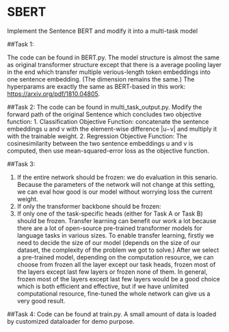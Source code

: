 # SBERT
 Implement the Sentence BERT and modify it into a multi-task model

 ##Task 1:

The code can be found in BERT.py. The model structure is almost the same as original transformer structure except that there is a average pooling layer in the end which transfer multiple verious-length token embeddings into one sentence embedding. (The dimension remains the same.) The hyperparams are exactly the same as BERT-based in this work: https://arxiv.org/pdf/1810.04805. 

 ##Task 2:
The code can be found in multi_task_output.py. Modify the forward path of the original Sentence which concludes two objective function: 1. Classification Objective Function:  concatenate the sentence embeddings u and v with the element-wise difference |u−v| and multiply it with the trainable weight. 2. Regression Objective Function: The cosinesimilarity between the two sentence embeddings u and v is computed, then use mean-squared-error loss as the objective function. 

 ##Task 3:
 1. If the entire network should be frozen: we do evaluation in this senario. Because the parameters of the network will not change at this setting, we can eval how good is our model without worrying loss the current weight.
 2. If only the transformer backbone should be frozen:
 3. If only one of the task-specific heads (either for Task A or Task B) should be frozen.
    Transfer learning can benefit our work a lot because there are a lot of open-source pre-trained transformer models for language tasks in various sizes. To enable transfer learning, firstly we need to decide the size of our model (depends on the size of our dataset, the complexity of the problem we got to solve.) After we select a pre-trained model, depending on the computation resource, we can choose from frozen all the layer except our task heads, frozen most of the layers except last few layers or frozen none of them. In general, frozen most of the layers except last few layers would be a good choice which is both efficient and effective, but if we have unlimited computational resource, fine-tuned the whole network can give us a very good result.

##Task 4:
 Code can be found at train.py. A small amount of data is loaded by customized dataloader for demo purpose. 
